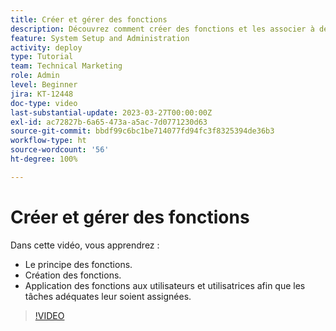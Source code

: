 ```yaml
---
title: Créer et gérer des fonctions
description: Découvrez comment créer des fonctions et les associer à des utilisateurs et utilisatrices pour effectuer de meilleures affectations.
feature: System Setup and Administration
activity: deploy
type: Tutorial
team: Technical Marketing
role: Admin
level: Beginner
jira: KT-12448
doc-type: video
last-substantial-update: 2023-03-27T00:00:00Z
exl-id: ac72827b-6a65-473a-a5ac-7d0771230d63
source-git-commit: bbdf99c6bc1be714077fd94fc3f8325394de36b3
workflow-type: ht
source-wordcount: '56'
ht-degree: 100%

---
```


# Créer et gérer des fonctions

Dans cette vidéo, vous apprendrez :

* Le principe des fonctions.
* Création des fonctions.
* Application des fonctions aux utilisateurs et utilisatrices afin que les tâches adéquates leur soient assignées.

>[!VIDEO](https://video.tv.adobe.com/v/3416966/?quality=12&learn=on&enablevpops=1)

